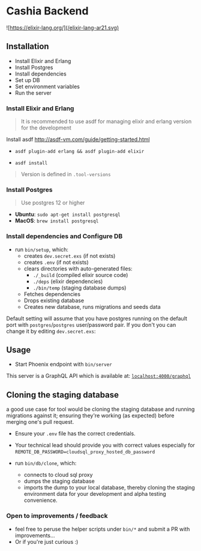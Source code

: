 # Cashia Backend

![https://elixir-lang.org/](/elixir-lang-ar21.svg)

## Installation

* Install Elixir and Erlang
* Install Postgres
* Install dependencies
* Set up DB
* Set environment variables
* Run the server

### Install Elixir and Erlang

> It is recommended to use asdf for managing elixir and erlang version for the development

Install asdf http://asdf-vm.com/guide/getting-started.html

* `asdf plugin-add erlang && asdf plugin-add elixir`

* `asdf install`

> Version is defined in `.tool-versions`

### Install Postgres

> Use postgres 12 or higher

* **Ubuntu**: `sudo apt-get install postgresql`
* **MacOS**: `brew install postgresql`

### Install dependencies and Configure DB

* run `bin/setup`, which:
    - creates `dev.secret.exs` (if not exists)
    - creates `.env` (if not exists)
    - clears directories with auto-generated files: 
        - `./_build` (compiled elixir source code)
        - `./deps` (elixir dependencies)
        - `./bin/temp` (staging database dumps)
    - Fetches dependencies
    - Drops existing database
    - Creates new database, runs migrations and seeds data

Default setting will assume that you have postgres running on the default port with `postgres`/`postgres` user/password pair. If you don't you can change it by editing `dev.secret.exs`:

## Usage

* Start Phoenix endpoint with `bin/server`

This server is a GraphQL API which is available at: [`localhost:4000/graphql`](http://localhost:4000/graphql)

## Cloning the staging database
a good use case for tool would be cloning the staging database and running migrations against it; ensuring they're working (as expected) before merging one's pull request.

* Ensure your `.env` file has the correct credentials.  
* Your technical lead should provide you with correct values especially for `REMOTE_DB_PASSWORD=cloudsql_proxy_hosted_db_password`  

* run `bin/db/clone`, which:
    - connects to cloud sql proxy
    - dumps the staging database
    - imports the dump to your local database, thereby cloning the staging environment data for your development and alpha testing convenience.   

### Open to improvements / feedback
* feel free to peruse the helper scripts under `bin/*` and submit a PR with improvements... 
* Or if you're just curious :)